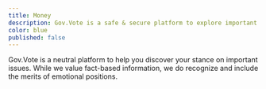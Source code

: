 ```yaml
---
title: Money
description: Gov.Vote is a safe & secure platform to explore important issues. We never save your personal data.
color: blue
published: false
---
```


Gov.Vote is a neutral platform to help you discover your stance on important issues. While we value fact-based information, we do recognize and include the merits of emotional positions.
